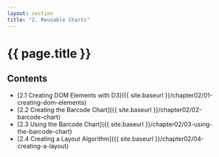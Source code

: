 ```yaml
---
layout: section
title: "2. Reusable Charts"
---
```


# {{ page.title }}

## Contents

- [2.1 Creating DOM Elements with D3]({{ site.baseurl }}/chapter02/01-creating-dom-elements)
- [2.2 Creating the Barcode Chart]({{ site.baseurl }}/chapter02/02-barcode-chart)
- [2.3 Using the Barcode Chart]({{ site.baseurl }}/chapter02/03-using-the-barcode-chart)
- [2.4 Creating a Layout Algorithm]({{ site.baseurl }}/chapter02/04-creating-a-layout)


